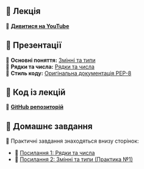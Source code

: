 ## 🎥 Лекція  
📌 **[Дивитися на YouTube](https://youtu.be/U1Rp9t14kZU)**  

## 📑 Презентації  
📌 **Основні поняття:** [Змінні та типи](https://sites.google.com/view/dive-into-it/python/%D0%B1%D0%B0%D0%B7%D0%BE%D0%B2%D1%96-%D0%BF%D0%BE%D0%BD%D1%8F%D1%82%D1%82%D1%8F)  
📌 **Рядки та числа:** [Рядки та числа](https://sites.google.com/view/dive-into-it/python/%D1%80%D1%8F%D0%B4%D0%BA%D0%B8-%D1%87%D0%B8%D1%81%D0%BB%D0%B0)  
📌 **Стиль коду:** [Оригінальна документація PEP-8](https://peps.python.org/pep-0008)  

## 💾 Код із лекцій  
📌 **[GitHub репозиторій](https://github.com/OleksiiF/hillel_22072022)**  

## 📝 Домашнє завдання 
📌 Практичні завдання знаходяться внизу сторінок:  
- 🔗 [Посилання 1: Рядки та числа](https://sites.google.com/view/dive-into-it/python/%D1%80%D1%8F%D0%B4%D0%BA%D0%B8-%D1%87%D0%B8%D1%81%D0%BB%D0%B0)  
- 🔗 [Посилання 2: Змінні та типи (Практика №1)](https://sites.google.com/view/dive-into-it/python/%D0%B1%D0%B0%D0%B7%D0%BE%D0%B2%D1%96-%D0%BF%D0%BE%D0%BD%D1%8F%D1%82%D1%82%D1%8F) 

